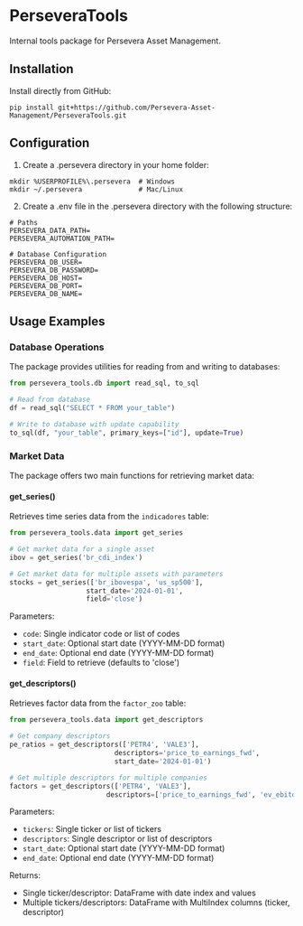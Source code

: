 # PerseveraTools

Internal tools package for Persevera Asset Management.

## Installation

Install directly from GitHub:
```
pip install git+https://github.com/Persevera-Asset-Management/PerseveraTools.git
```

## Configuration

1. Create a .persevera directory in your home folder:

```
mkdir %USERPROFILE%\.persevera  # Windows
mkdir ~/.persevera              # Mac/Linux
```

2. Create a .env file in the .persevera directory with the following structure:

```
# Paths
PERSEVERA_DATA_PATH=
PERSEVERA_AUTOMATION_PATH=

# Database Configuration
PERSEVERA_DB_USER=
PERSEVERA_DB_PASSWORD=
PERSEVERA_DB_HOST=
PERSEVERA_DB_PORT=
PERSEVERA_DB_NAME=
```

## Usage Examples

### Database Operations

The package provides utilities for reading from and writing to databases:

```python
from persevera_tools.db import read_sql, to_sql

# Read from database
df = read_sql("SELECT * FROM your_table")

# Write to database with update capability
to_sql(df, "your_table", primary_keys=["id"], update=True)
```

### Market Data

The package offers two main functions for retrieving market data:

#### get_series()
Retrieves time series data from the `indicadores` table:

```python
from persevera_tools.data import get_series

# Get market data for a single asset
ibov = get_series('br_cdi_index')

# Get market data for multiple assets with parameters
stocks = get_series(['br_ibovespa', 'us_sp500'],
                   start_date='2024-01-01',
                   field='close')
```

Parameters:
- `code`: Single indicator code or list of codes
- `start_date`: Optional start date (YYYY-MM-DD format)
- `end_date`: Optional end date (YYYY-MM-DD format)
- `field`: Field to retrieve (defaults to 'close')

#### get_descriptors()
Retrieves factor data from the `factor_zoo` table:

```python
from persevera_tools.data import get_descriptors

# Get company descriptors
pe_ratios = get_descriptors(['PETR4', 'VALE3'], 
                          descriptors='price_to_earnings_fwd',
                          start_date='2024-01-01')

# Get multiple descriptors for multiple companies
factors = get_descriptors(['PETR4', 'VALE3'],
                        descriptors=['price_to_earnings_fwd', 'ev_ebitda'])
```

Parameters:
- `tickers`: Single ticker or list of tickers
- `descriptors`: Single descriptor or list of descriptors
- `start_date`: Optional start date (YYYY-MM-DD format)
- `end_date`: Optional end date (YYYY-MM-DD format)

Returns:
- Single ticker/descriptor: DataFrame with date index and values
- Multiple tickers/descriptors: DataFrame with MultiIndex columns (ticker, descriptor)
